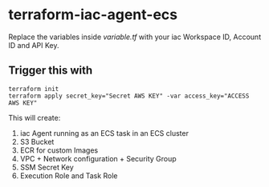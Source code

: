 # terraform-iac-agent-ecs

Replace the variables inside *variable.tf* with your iac Workspace ID, Account ID and API Key. 

## Trigger this with 
```console
terraform init
terraform apply secret_key="Secret AWS KEY" -var access_key="ACCESS AWS KEY" 
```

This will create:
1. iac Agent running as an ECS task in an ECS cluster
2. S3 Bucket
3. ECR for custom Images
4. VPC + Network configuration + Security Group
5. SSM Secret Key
6. Execution Role and Task Role

